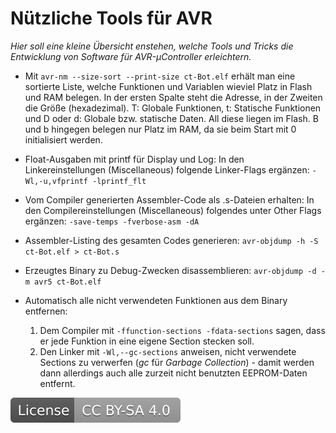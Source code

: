 # Nützliche Tools für AVR

*Hier soll eine kleine Übersicht enstehen, welche Tools und Tricks die Entwicklung von Software für AVR-µController erleichtern.*

* Mit `avr-nm --size-sort --print-size ct-Bot.elf` erhält man eine sortierte Liste, welche Funktionen und Variablen wieviel Platz in Flash und RAM belegen. In der ersten Spalte steht die Adresse, in der Zweiten die Größe (hexadezimal). T: Globale Funktionen, t: Statische Funktionen und D oder d: Globale bzw. statische Daten. All diese liegen im Flash. B und b hingegen belegen nur Platz im RAM, da sie beim Start mit 0 initialisiert werden.

* Float-Ausgaben mit printf für Display und Log: In den Linkereinstellungen (Miscellaneous) folgende Linker-Flags ergänzen: `-Wl,-u,vfprintf -lprintf_flt`

* Vom Compiler generierten Assembler-Code als .s-Dateien erhalten: In den Compilereinstellungen (Miscellaneous) folgendes unter Other Flags ergänzen: `-save-temps -fverbose-asm -dA`

* Assembler-Listing des gesamten Codes generieren: `avr-objdump -h -S ct-Bot.elf > ct-Bot.s`

* Erzeugtes Binary zu Debug-Zwecken disassemblieren: `avr-objdump -d -m avr5 ct-Bot.elf`

* Automatisch alle nicht verwendeten Funktionen aus dem Binary entfernen:
  1. Dem Compiler mit `-ffunction-sections -fdata-sections` sagen, dass er jede Funktion in eine eigene Section stecken soll.
  1. Den Linker mit `-Wl,--gc-sections` anweisen, nicht verwendete Sections zu verwerfen (*gc* für *Garbage Collection*) - damit werden dann allerdings auch alle zurzeit nicht benutzten EEPROM-Daten entfernt.

[![License: CC BY-SA 4.0](../../License.svg)](https://creativecommons.org/licenses/by-sa/4.0/)
